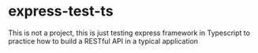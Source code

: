 # express-test-ts

This is not a project, this is just testing express framework in Typescript to practice how to build a RESTful API in a typical application
